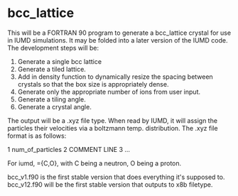 # bcc_lattice
This will be a FORTRAN 90 program to generate a bcc_lattice crystal for use in IUMD simulations. It may be folded into a later version of the IUMD code.
The development steps will be:
1. Generate a single bcc lattice
2. Generate a tiled lattice. 
3. Add in density function to dynamically resize the spacing between crystals so that the box size is appropriately dense.
4. Generate only the appropriate number of ions from user input.
5. Generate a tiling angle.
6. Generate a crystal angle.


The output will be a .xyz file type. When read by IUMD, it will assign the particles their velocities via a boltzmann temp. distribution. 
The .xyz file format is as follows:

1 num_of_particles
2 COMMENT LINE
3 <element> <x> <y> <z>
  ...
  
  For iumd, <element>={C,O}, with C being a neutron, O being a proton.

bcc_v1.f90 is the first stable version that does everything it's supposed to.
bcc_v12.f90 will be the first stable version that outputs to x8b filetype.
